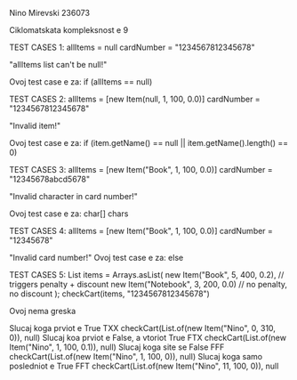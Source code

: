 Nino Mirevski 236073

Ciklomatskata kompleksnost e 9

TEST CASES 1:
allItems = null
cardNumber = "1234567812345678"

"allItems list can't be null!"

Ovoj test case e za:
if (allItems == null)

TEST CASES 2:
allItems = [new Item(null, 1, 100, 0.0)]
cardNumber = "1234567812345678"

"Invalid item!"

Ovoj test case e za:
if (item.getName() == null || item.getName().length() == 0)

TEST CASES 3:
allItems = [new Item("Book", 1, 100, 0.0)]
cardNumber = "12345678abcd5678"

"Invalid character in card number!"

Ovoj test case e za:
char[] chars

TEST CASES 4:
allItems = [new Item("Book", 1, 100, 0.0)]
cardNumber = "12345678"

"Invalid card number!"
Ovoj test case e za:
else

TEST CASES 5:
List<Item> items = Arrays.asList(
    new Item("Book", 5, 400, 0.2),  // triggers penalty + discount
    new Item("Notebook", 3, 200, 0.0)  // no penalty, no discount
);
checkCart(items, "1234567812345678")

Ovoj nema greska


Slucaj koga prviot e True
TXX checkCart(List.of(new Item("Nino", 0, 310, 0)), null) 
Slucaj koa prviot e False, a vtoriot True
FTX checkCart(List.of(new Item("Nino", 1, 100, 0.1)), null) 
Slucaj koga site se False
FFF checkCart(List.of(new Item("Nino", 1, 100, 0)), null) 
Slucaj koga samo posledniot e True
FFT checkCart(List.of(new Item("Nino", 11, 100, 0)), null



